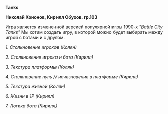 **Tanks**

__Николай Кононов, Кирилл Обухов. гр.103__

Игра является измененной версией популярной игры 1990-х _"Battle City Tanks"_
Мы хотим создать игру, в которой можно будет выбирать между игрой с ботами и с другом.

_1. Столкновение игроков (Колян)_

_2. Столкновение игрока и бота (Кирилл)_

_3. Текстура платформы (Колян)_

_4. Столкновение пуль // исчезновение в платформе (Кирилл)_

_5. Текстура жизней (Колян)_

_6. Жизни в 1P (Кирилл)_

_7. Логика бота (Кирилл)_
